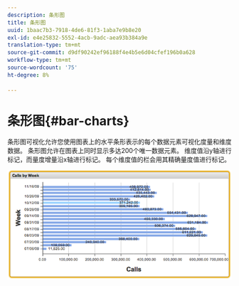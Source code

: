 ```yaml
---
description: 条形图
title: 条形图
uuid: 1baac7b3-7918-4de6-81f3-1aba7e9b8e20
exl-id: e4e25832-5552-4acb-9adc-aea93b384a9e
translation-type: tm+mt
source-git-commit: d9df90242ef96188f4e4b5e6d04cfef196b0a628
workflow-type: tm+mt
source-wordcount: '75'
ht-degree: 8%

---
```


# 条形图{#bar-charts}

条形图可视化允许您使用图表上的水平条形表示的每个数据元素可视化度量和维度数据。 条形图允许在图表上同时显示多达200个唯一数据元素。 维度值沿y轴进行标记，而量度增量沿x轴进行标记。 每个维度值的栏会用其精确量度值进行标记。

![](assets/bar_chart.png)
